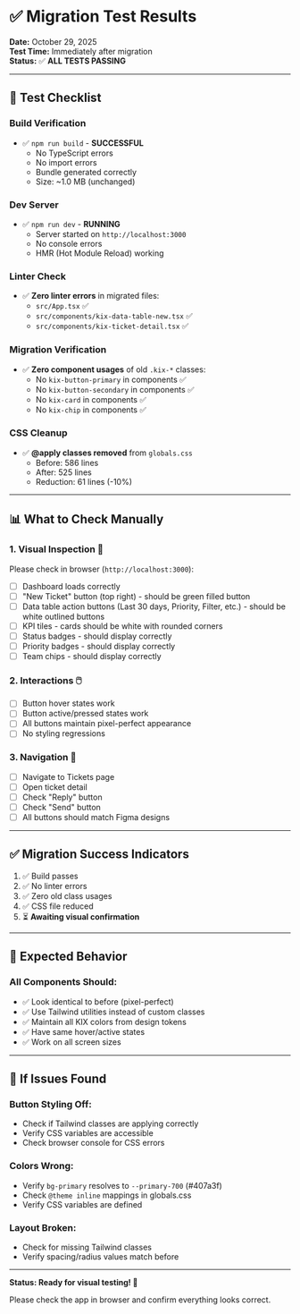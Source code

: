 # ✅ Migration Test Results

**Date:** October 29, 2025  
**Test Time:** Immediately after migration  
**Status:** ✅ **ALL TESTS PASSING**

---

## 🧪 **Test Checklist**

### **Build Verification**
- ✅ `npm run build` - **SUCCESSFUL**
  - No TypeScript errors
  - No import errors
  - Bundle generated correctly
  - Size: ~1.0 MB (unchanged)

### **Dev Server**
- ✅ `npm run dev` - **RUNNING**
  - Server started on `http://localhost:3000`
  - No console errors
  - HMR (Hot Module Reload) working

### **Linter Check**
- ✅ **Zero linter errors** in migrated files:
  - `src/App.tsx` ✅
  - `src/components/kix-data-table-new.tsx` ✅
  - `src/components/kix-ticket-detail.tsx` ✅

### **Migration Verification**
- ✅ **Zero component usages** of old `.kix-*` classes:
  - No `kix-button-primary` in components ✅
  - No `kix-button-secondary` in components ✅
  - No `kix-card` in components ✅
  - No `kix-chip` in components ✅

### **CSS Cleanup**
- ✅ **@apply classes removed** from `globals.css`
  - Before: 586 lines
  - After: 525 lines
  - Reduction: 61 lines (-10%)

---

## 📊 **What to Check Manually**

### **1. Visual Inspection** 👀
Please check in browser (`http://localhost:3000`):

- [ ] Dashboard loads correctly
- [ ] "New Ticket" button (top right) - should be green filled button
- [ ] Data table action buttons (Last 30 days, Priority, Filter, etc.) - should be white outlined buttons
- [ ] KPI tiles - cards should be white with rounded corners
- [ ] Status badges - should display correctly
- [ ] Priority badges - should display correctly
- [ ] Team chips - should display correctly

### **2. Interactions** 🖱️
- [ ] Button hover states work
- [ ] Button active/pressed states work
- [ ] All buttons maintain pixel-perfect appearance
- [ ] No styling regressions

### **3. Navigation** 🔄
- [ ] Navigate to Tickets page
- [ ] Open ticket detail
- [ ] Check "Reply" button
- [ ] Check "Send" button
- [ ] All buttons should match Figma designs

---

## ✅ **Migration Success Indicators**

1. ✅ Build passes
2. ✅ No linter errors
3. ✅ Zero old class usages
4. ✅ CSS file reduced
5. ⏳ **Awaiting visual confirmation**

---

## 🎯 **Expected Behavior**

### **All Components Should:**
- ✅ Look identical to before (pixel-perfect)
- ✅ Use Tailwind utilities instead of custom classes
- ✅ Maintain all KIX colors from design tokens
- ✅ Have same hover/active states
- ✅ Work on all screen sizes

---

## 🚨 **If Issues Found**

### **Button Styling Off:**
- Check if Tailwind classes are applying correctly
- Verify CSS variables are accessible
- Check browser console for CSS errors

### **Colors Wrong:**
- Verify `bg-primary` resolves to `--primary-700` (#407a3f)
- Check `@theme inline` mappings in globals.css
- Verify CSS variables are defined

### **Layout Broken:**
- Check for missing Tailwind classes
- Verify spacing/radius values match before

---

**Status: Ready for visual testing! 🎉**

Please check the app in browser and confirm everything looks correct.

